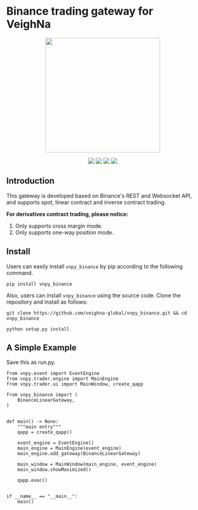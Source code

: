 # Binance trading gateway for VeighNa

<p align="center">
  <img src ="https://github.com/veighna-global/vnpy_evo/blob/dev/logo.png" width="300" height="300"/>
</p>

<p align="center">
    <img src ="https://img.shields.io/badge/version-2025.05.08-blueviolet.svg"/>
    <img src ="https://img.shields.io/badge/platform-windows|linux|macos-yellow.svg"/>
    <img src ="https://img.shields.io/badge/python-3.10|3.11|3.12-blue.svg"/>
    <img src ="https://img.shields.io/github/license/veighna-global/vnpy_binance.svg?color=orange"/>
</p>


## Introduction

This gateway is developed based on Binance's REST and Websocket API, and supports spot, linear contract and inverse contract trading.

**For derivatives contract trading, please notice:**

1. Only supports cross margin mode.
2. Only supports one-way position mode.

## Install

Users can easily install ``vnpy_binance`` by pip according to the following command.

```
pip install vnpy_binance
```

Also, users can install ``vnpy_binance`` using the source code. Clone the repository and install as follows:

```
git clone https://github.com/veighna-global/vnpy_binance.git && cd vnpy_binance

python setup.py install
```

## A Simple Example

Save this as run.py.

```
from vnpy.event import EventEngine
from vnpy.trader.engine import MainEngine
from vnpy.trader.ui import MainWindow, create_qapp

from vnpy_binance import (
    BinanceLinearGateway,
)


def main() -> None:
    """main entry"""
    qapp = create_qapp()

    event_engine = EventEngine()
    main_engine = MainEngine(event_engine)
    main_engine.add_gateway(BinanceLinearGateway)

    main_window = MainWindow(main_engine, event_engine)
    main_window.showMaximized()

    qapp.exec()


if __name__ == "__main__":
    main()
```
